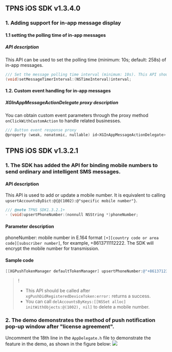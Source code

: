 

## TPNS iOS SDK v1.3.4.0

### 1. Adding support for in-app message display
#### 1.1 setting the polling time of in-app messages

##### API description

This API can be used to set the polling time (minimum: 10s; default: 258s) of in-app messages.

```objective-c
/// Set the message polling time interval (minimum: 10s). This API should be called before the singleton initialization.
(void)setMessageTimerInterval:(NSTimeInterval)interval;
```

#### 1.2. Custom event handling for in-app messages

##### XGInAppMessageActionDelegate proxy description

You can obtain custom event parameters through the proxy method `onClickWithCustomAction` to handle related businesses.

```objective-c
/// Button event response proxy
@property (weak, nonatomic, nullable) id<XGInAppMessageActionDelegate> actionDelegate;
```

## TPNS iOS SDK v1.3.2.1

### 1. The SDK has added the API for binding mobile numbers to send ordinary and intelligent SMS messages.

#### API description

This API is used to add or update a mobile number. It is equivalent to calling `upsertAccountsByDict:@{@(1002):@"specific mobile number"}`.

```objective-c
/// @note TPNS SDK1.3.2.1+
- (void)upsertPhoneNumber:(nonnull NSString *)phoneNumber;
```

#### Parameter description

phoneNumber: mobile number in E.164 format `[+][country code or area code][subscriber number]`, for example, +8613711112222. The SDK will encrypt the mobile number for transmission.

#### Sample code

```Objective-C
[[XGPushTokenManager defaultTokenManager] upsertPhoneNumber:@"+8613712345678"];;
```

>! 
>- This API should be called after `xgPushDidRegisteredDeviceToken:error:` returns a success.
>- You can call `delAccountsByKeys:[[NSSet alloc] initWithObjects:@(1002), nil]` to delete a mobile number.

 

### 2. The demo demonstrates the method of push notification pop-up window after "license agreement".

 Uncomment the 18th line in the `AppDelegate.h` file to demonstrate the feature in the demo, as shown in the figure below:
 ![](https://main.qcloudimg.com/raw/6bcbd5ce23386a28d47aca3565f6dbd1.png)


